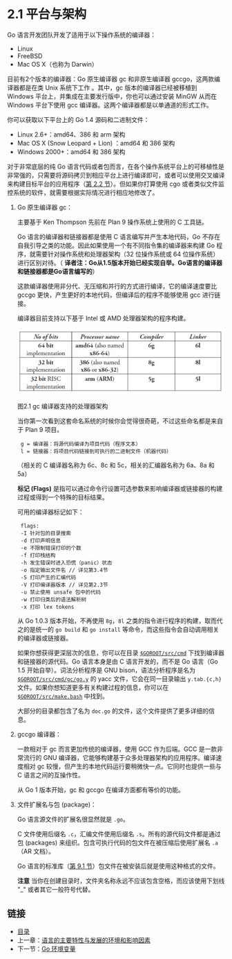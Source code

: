 # 2.1 平台与架构

Go 语言开发团队开发了适用于以下操作系统的编译器：

* Linux
* FreeBSD
* Mac OS X（也称为 Darwin）

目前有2个版本的编译器：Go 原生编译器 gc 和非原生编译器 gccgo，这两款编译器都是在类 Unix 系统下工作 。其中，gc 版本的编译器已经被移植到 Windows 平台上，并集成在主要发行版中，你也可以通过安装 MinGW 从而在 Windows 平台下使用 gcc 编译器。这两个编译器都是以单通道的形式工作。

你可以获取以下平台上的 Go 1.4 源码和二进制文件：

* Linux 2.6+：amd64、386 和 arm 架构
* Mac OS X (Snow Leopard + Lion) ：amd64 和 386 架构
* Windows 2000+：amd64 和 386 架构

对于非常底层的纯 Go 语言代码或者包而言，在各个操作系统平台上的可移植性是非常强的，只需要将源码拷贝到相应平台上进行编译即可，或者可以使用交叉编译来构建目标平台的应用程序（[第 2.2 节](02.2.md)）。但如果你打算使用 cgo 或者类似文件监控系统的软件，就需要根据实际情况进行相应地修改了。

1.  Go 原生编译器 gc：

    主要基于 Ken Thompson 先前在 Plan 9 操作系统上使用的 C 工具链。

    Go 语言的编译器和链接器都是使用 C 语言编写并产生本地代码，Go 不存在自我引导之类的功能。因此如果使用一个有不同指令集的编译器来构建 Go 程序，就需要针对操作系统和处理器架构（32 位操作系统或 64 位操作系统）进行区别对待。（ **译者注：Go从1.5版本开始已经实现自举。Go语言的编译器和链接器都是Go语言编写的**）

    这款编译器使用非分代、无压缩和并行的方式进行编译，它的编译速度要比 gccgo 更快，产生更好的本地代码，但编译后的程序不能够使用 gcc 进行链接。

    编译器目前支持以下基于 Intel 或 AMD 处理器架构的程序构建。

    <img src="images/2.1.gc.jpg" alt="" data-size="original">

    图2.1 gc 编译器支持的处理器架构

    当你第一次看到这套命名系统的时候你会觉得很奇葩，不过这些命名都是来自于 Plan 9 项目。

    ```
     g = 编译器：将源代码编译为项目代码（程序文本）
     l = 链接器：将项目代码链接到可执行的二进制文件（机器代码）
    ```

    （相关的 C 编译器名称为 6c、8c 和 5c，相关的汇编器名称为 6a、8a 和 5a）

    **标记 (Flags)** 是指可以通过命令行设置可选参数来影响编译器或链接器的构建过程或得到一个特殊的目标结果。

    可用的编译器标记如下：

    ```
     flags:
     -I 针对包的目录搜索
     -d 打印声明信息
     -e 不限制错误打印的个数
     -f 打印栈结构
     -h 发生错误时进入恐慌（panic）状态
     -o 指定输出文件名 // 详见第3.4节
     -S 打印产生的汇编代码
     -V 打印编译器版本 // 详见第2.3节
     -u 禁止使用 unsafe 包中的代码
     -w 打印归类后的语法解析树
     -x 打印 lex tokens
    ```

    从 Go 1.0.3 版本开始，不再使用 `8g`，`8l` 之类的指令进行程序的构建，取而代之的是统一的 `go build` 和 `go install` 等命令，而这些指令会自动调用相关的编译器或链接器。

    如果你想获得更深层次的信息，你可以在目录 [`$GOROOT/src/cmd`](https://github.com/golang/go/tree/master/src/cmd) 下找到编译器和链接器的源代码。Go 语言本身是由 C 语言开发的，而不是 Go 语言（Go 1.5 开始自举）。词法分析程序是 GNU bison，语法分析程序是名为 [`$GOROOT/src/cmd/gc/go.y`](https://github.com/golang/go/blob/master/src%2Fcmd%2Finternal%2Fgc%2Fgo.y) 的 yacc 文件，它会在同一目录输出 `y.tab.{c,h}` 文件。如果你想知道更多有关构建过程的信息，你可以在 [`$GOROOT/src/make.bash`](https://github.com/golang/go/blob/master/src/make.bash) 中找到。

    大部分的目录都包含了名为 `doc.go` 的文件，这个文件提供了更多详细的信息。
2.  gccgo 编译器：

    一款相对于 gc 而言更加传统的编译器，使用 GCC 作为后端。GCC 是一款非常流行的 GNU 编译器，它能够构建基于众多处理器架构的应用程序。编译速度相对 gc 较慢，但产生的本地代码运行要稍微快一点。它同时也提供一些与 C 语言之间的互操作性。

    从 Go 1 版本开始，gc 和 gccgo 在编译方面都有等价的功能。
3.  文件扩展名与包 (package)：

    Go 语言源文件的扩展名很显然就是 `.go`。

    C 文件使用后缀名 `.c`，汇编文件使用后缀名 `.s`。所有的源代码文件都是通过包 (packages) 来组织。包含可执行代码的包文件在被压缩后使用扩展名 `.a`（AR 文档）。

    Go 语言的标准库（[第 9.1 节](09.1.md)）包文件在被安装后就是使用这种格式的文件。

    **注意** 当你在创建目录时，文件夹名称永远不应该包含空格，而应该使用下划线 "\_" 或者其它一般符号代替。

## 链接

* [目录](directory.md)
* 上一章：[语言的主要特性与发展的环境和影响因素](01.2.md)
* 下一节：[Go 环境变量](02.2.md)
